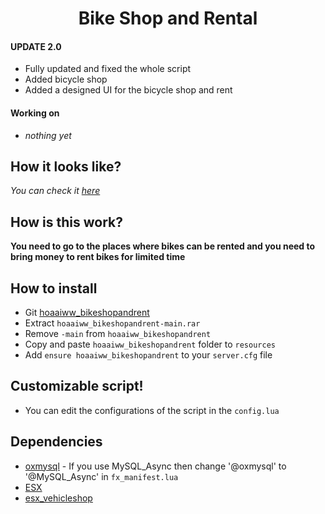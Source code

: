 <h1 align='center'>Bike Shop and Rental</a></h1>

#### UPDATE 2.0
* Fully updated and fixed the whole script
* Added bicycle shop
* Added a designed UI for the bicycle shop and rent

#### Working on
* *nothing yet*

## How it looks like?
*You can check it [here](https://forum.cfx.re/t/release-arp-bike-rental-advanced-fivem-bike-rental/4767386)*
## How is this work?

**You need to go to the places where bikes can be rented and you need to bring money to rent bikes for limited time**

## How to install

* Git [hoaaiww_bikeshopandrent](https://github.com/hoaaiww/hoaaiww_bikeshopandrent/releases)
* Extract ```hoaaiww_bikeshopandrent-main.rar```
* Remove ```-main``` from ```hoaaiww_bikeshopandrent```
* Copy and paste ```hoaaiww_bikeshopandrent``` folder to ```resources```
* Add ```ensure hoaaiww_bikeshopandrent``` to your ```server.cfg``` file

## Customizable script!

* You can edit the configurations of the script in the ```config.lua```

## Dependencies

* [oxmysql](https://github.com/overextended/oxmysql) - If you use MySQL_Async then change '@oxmysql' to '@MySQL_Async' in `fx_manifest.lua`
* [ESX](https://github.com/esx-framework/esx-legacy.git)
* [esx_vehicleshop](https://github.com/esx-framework/esx-legacy/tree/main/%5Besx_addons%5D/esx_vehicleshop)
